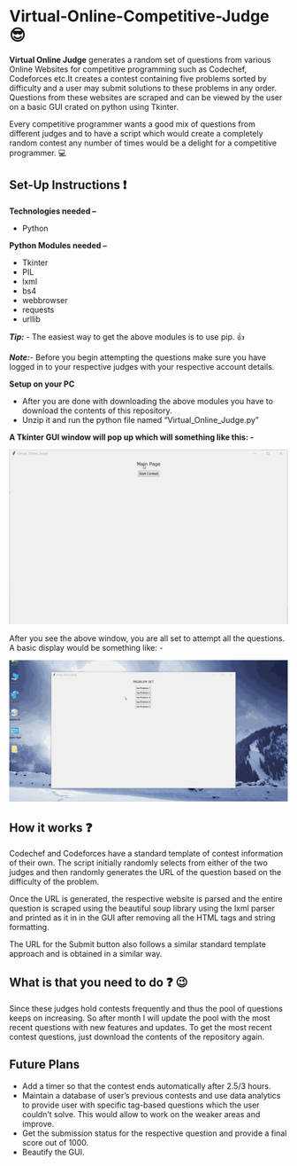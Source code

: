 # Virtual-Online-Competitive-Judge :sunglasses:


**Virtual Online Judge** generates a random set of questions from various Online Websites for competitive programming  such as Codechef, Codeforces etc.It creates a contest containing five problems sorted by difficulty and a user may submit solutions to these problems in any order. Questions from these websites are scraped and can be viewed by the user on a basic GUI crated on python using Tkinter.


Every competitive programmer wants a good mix of questions from different judges and to have a script which would create a completely random contest any number of times would be a delight for a competitive programmer. :computer:


## Set-Up Instructions :exclamation:


**Technologies needed –**
+ Python

**Python Modules needed –**
+ Tkinter
+ PIL
+ lxml
+ bs4
+ webbrowser
+ requests
+ urllib

**_Tip:_** - The easiest way to get the above modules is to use pip. :thumbsup:

**_Note:_**- Before you begin attempting the questions make sure you have logged in to your respective judges with your respective account details.

**Setup on your PC**
+ After you are done with downloading the above modules you have to download the contents of this repository.
+ Unzip it and run the python file named “Virtual_Online_Judge.py”

**A Tkinter GUI window will pop up which will something like this: -**

![alt text](https://github.com/SatyamJindal/Virtual-Online-Competitive-Judge/blob/master/GUI_Window.gif "Logo Title Text 1")



After you see the above window, you are all set to attempt all the questions. A basic display would be something like: - 

![alt text](https://github.com/SatyamJindal/Virtual-Online-Competitive-Judge/blob/master/Problem_demo.gif "Logo Title Text 1")


## How it works :question:

Codechef and Codeforces have a standard template of contest information of their own. The script initially randomly selects from either of the two judges and then randomly generates the URL of the question based on the difficulty of the problem. 

Once the URL is generated, the respective website is parsed and the entire question is scraped using the beautiful soup library using the lxml parser and printed as it in in the GUI after removing all the HTML tags and string formatting.

The URL for the Submit button also follows a similar standard template approach and is obtained in a similar way.


## What is that you need to do :question: :wink:

Since these judges hold contests frequently and thus the pool of questions keeps on increasing. So after month I will update the pool with the most recent questions with new features and updates. To get the most recent contest questions, just download the contents of the repository again. 

## Future Plans ##
+ Add a timer so that the contest ends automatically after 2.5/3 hours.
+ Maintain a database of user’s previous contests and use data analytics to provide user with specific tag-based questions which the user couldn’t solve. This would allow to work on the weaker areas and improve.
+ Get the submission status for the respective question and provide a final score out of 1000.
+ Beautify the GUI.

















